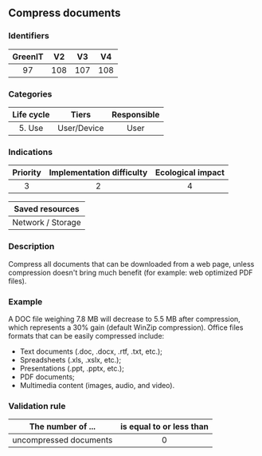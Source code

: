 ## Compress documents

### Identifiers

| GreenIT | V2  | V3  | V4  |
| :-----: | :-: | :-: | :-: |
|   97    | 108 | 107 | 108 |

### Categories

| Life cycle |    Tiers    | Responsible |
| :--------: | :---------: | :---------: |
|   5. Use   | User/Device |    User     |

### Indications

| Priority | Implementation difficulty | Ecological impact |
| :------: | :-----------------------: | :---------------: |
|    3     |             2             |         4         |

|  Saved resources  |
| :---------------: |
| Network / Storage |

### Description

Compress all documents that can be downloaded from a web page, unless compression doesn't bring much benefit (for example: web optimized PDF files).

### Example

A DOC file weighing 7.8 MB will decrease to 5.5 MB after compression, which represents a 30% gain (default WinZip compression). Office files formats that can be easily compressed include:

- Text documents (.doc, .docx, .rtf, .txt, etc.);
- Spreadsheets (.xls, .xslx, etc.);
- Presentations (.ppt, .pptx, etc.);
- PDF documents;
- Multimedia content (images, audio, and video).

### Validation rule

| The number of ...      | is equal to or less than |
| ---------------------- | :----------------------: |
| uncompressed documents |            0             |
